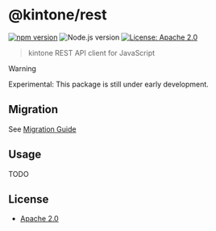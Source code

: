 # @kintone/rest

[![npm version](https://badge.fury.io/js/@kintone%2Frest.svg)](https://badge.fury.io/js/@kintone%2Frest)
![Node.js version](https://img.shields.io/badge/dynamic/json.svg?url=https://raw.githubusercontent.com/kintone/js-sdk/main/packages/rest/package.json&label=node&query=$.engines.node&colorB=blue)
[![License: Apache 2.0](https://img.shields.io/badge/License-Apache_2.0-yellow.svg)](LICENSE)

> kintone REST API client for JavaScript

> [!WARNING]
> Experimental: This package is still under early development.

## Migration

See [Migration Guide](docs/migration-from-rest-api-client.md)

## Usage

TODO

## License

- [Apache 2.0](LICENSE)
